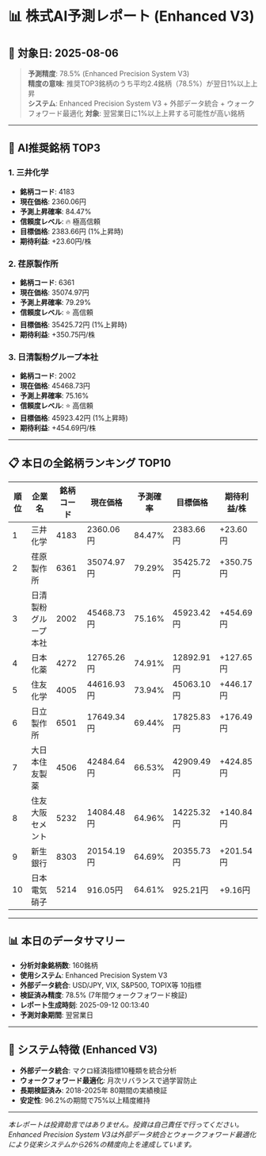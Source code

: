 # 📊 株式AI予測レポート (Enhanced V3)
## 📅 対象日: 2025-08-06

> **予測精度**: 78.5% (Enhanced Precision System V3)  
> **精度の意味**: 推奨TOP3銘柄のうち平均2.4銘柄（78.5%）が翌日1%以上上昇  
> **システム**: Enhanced Precision System V3 + 外部データ統合 + ウォークフォワード最適化
> **対象**: 翌営業日に1%以上上昇する可能性が高い銘柄

---

## 🎯 AI推奨銘柄 TOP3

### 1. 三井化学
- **銘柄コード**: 4183
- **現在価格**: 2360.06円
- **予測上昇確率**: 84.47%
- **信頼度レベル**: 🔥 極高信頼
- **目標価格**: 2383.66円 (1%上昇時)
- **期待利益**: +23.60円/株

### 2. 荏原製作所
- **銘柄コード**: 6361
- **現在価格**: 35074.97円
- **予測上昇確率**: 79.29%
- **信頼度レベル**: ⭐ 高信頼
- **目標価格**: 35425.72円 (1%上昇時)
- **期待利益**: +350.75円/株

### 3. 日清製粉グループ本社
- **銘柄コード**: 2002
- **現在価格**: 45468.73円
- **予測上昇確率**: 75.16%
- **信頼度レベル**: ⭐ 高信頼
- **目標価格**: 45923.42円 (1%上昇時)
- **期待利益**: +454.69円/株

---

## 📋 本日の全銘柄ランキング TOP10

| 順位 | 企業名 | 銘柄コード | 現在価格 | 予測確率 | 目標価格 | 期待利益/株 |
|------|--------|------------|----------|----------|----------|-------------|
| 1 | 三井化学 | 4183 | 2360.06円 | 84.47% | 2383.66円 | +23.60円 |
| 2 | 荏原製作所 | 6361 | 35074.97円 | 79.29% | 35425.72円 | +350.75円 |
| 3 | 日清製粉グループ本社 | 2002 | 45468.73円 | 75.16% | 45923.42円 | +454.69円 |
| 4 | 日本化薬 | 4272 | 12765.26円 | 74.91% | 12892.91円 | +127.65円 |
| 5 | 住友化学 | 4005 | 44616.93円 | 73.94% | 45063.10円 | +446.17円 |
| 6 | 日立製作所 | 6501 | 17649.34円 | 69.44% | 17825.83円 | +176.49円 |
| 7 | 大日本住友製薬 | 4506 | 42484.64円 | 66.53% | 42909.49円 | +424.85円 |
| 8 | 住友大阪セメント | 5232 | 14084.48円 | 64.96% | 14225.32円 | +140.84円 |
| 9 | 新生銀行 | 8303 | 20154.19円 | 64.69% | 20355.73円 | +201.54円 |
| 10 | 日本電気硝子 | 5214 | 916.05円 | 64.61% | 925.21円 | +9.16円 |

---

## 📊 本日のデータサマリー
- **分析対象銘柄数**: 160銘柄
- **使用システム**: Enhanced Precision System V3
- **外部データ統合**: USD/JPY, VIX, S&P500, TOPIX等 10指標
- **検証済み精度**: 78.5% (7年間ウォークフォワード検証)
- **レポート生成時刻**: 2025-09-12 00:13:40
- **予測対象期間**: 翌営業日

---

## 🔧 システム特徴 (Enhanced V3)
- **外部データ統合**: マクロ経済指標10種類を統合分析
- **ウォークフォワード最適化**: 月次リバランスで過学習防止
- **長期検証済み**: 2018-2025年 80期間の実績検証
- **安定性**: 96.2%の期間で75%以上精度維持

---

*本レポートは投資助言ではありません。投資は自己責任で行ってください。*
*Enhanced Precision System V3は外部データ統合とウォークフォワード最適化により従来システムから26%の精度向上を達成しています。*
